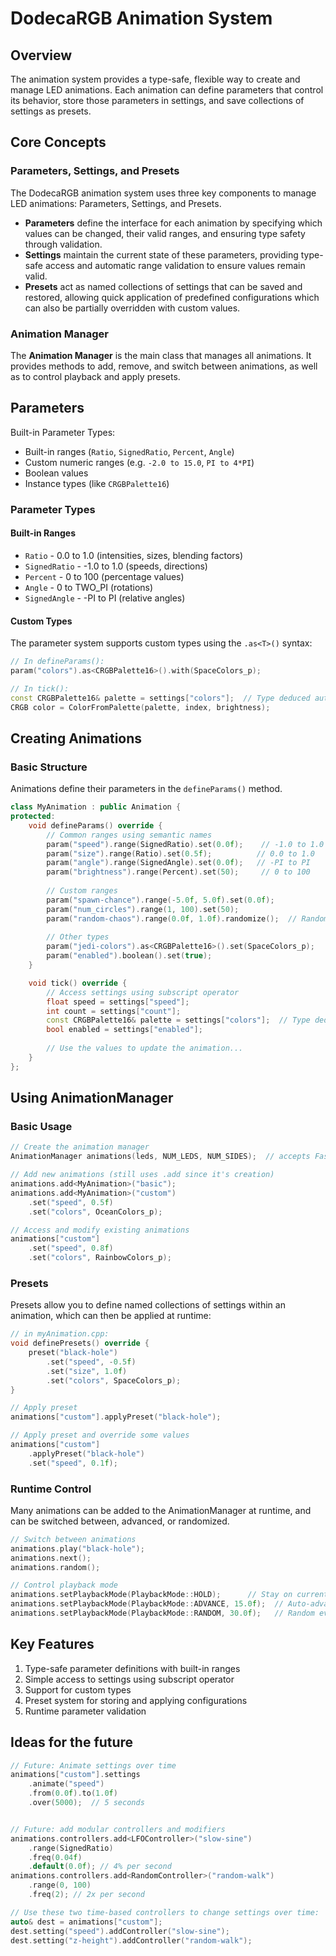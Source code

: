 # DodecaRGB Animation System

## Overview

The animation system provides a type-safe, flexible way to create and manage LED animations. Each animation can define parameters that control its behavior, store those parameters in settings, and save collections of settings as presets.

## Core Concepts

### Parameters, Settings, and Presets

The DodecaRGB animation system uses three key components to manage LED animations: Parameters, Settings, and Presets. 

- **Parameters** define the interface for each animation by specifying which values can be changed, their valid ranges, and ensuring type safety through validation. 
- **Settings** maintain the current state of these parameters, providing type-safe access and automatic range validation to ensure values remain valid. 
- **Presets** act as named collections of settings that can be saved and restored, allowing quick application of predefined configurations which can also be partially overridden with custom values.

### Animation Manager

The **Animation Manager** is the main class that manages all animations. It provides methods to add, remove, and switch between animations, as well as to control playback and apply presets.

## Parameters

Built-in Parameter Types:

- Built-in ranges (`Ratio`, `SignedRatio`, `Percent`, `Angle`)
- Custom numeric ranges (e.g. `-2.0 to 15.0`, `PI to 4*PI`)
- Boolean values
- Instance types (like `CRGBPalette16`)

### Parameter Types

#### Built-in Ranges

- `Ratio` - 0.0 to 1.0 (intensities, sizes, blending factors)
- `SignedRatio` - -1.0 to 1.0 (speeds, directions)
- `Percent` - 0 to 100 (percentage values)
- `Angle` - 0 to TWO_PI (rotations)
- `SignedAngle` - -PI to PI (relative angles)

#### Custom Types

The parameter system supports custom types using the `.as<T>()` syntax:

```cpp
// In defineParams():
param("colors").as<CRGBPalette16>().with(SpaceColors_p);

// In tick():
const CRGBPalette16& palette = settings["colors"];  // Type deduced automatically
CRGB color = ColorFromPalette(palette, index, brightness);
```

## Creating Animations

### Basic Structure

Animations define their parameters in the `defineParams()` method. 

```cpp
class MyAnimation : public Animation {
protected:
    void defineParams() override {
        // Common ranges using semantic names
        param("speed").range(SignedRatio).set(0.0f);    // -1.0 to 1.0
        param("size").range(Ratio).set(0.5f);          // 0.0 to 1.0
        param("angle").range(SignedAngle).set(0.0f);   // -PI to PI
        param("brightness").range(Percent).set(50);     // 0 to 100
        
        // Custom ranges
        param("spawn-chance").range(-5.0f, 5.0f).set(0.0f);
        param("num_circles").range(1, 100).set(50);
        param("random-chaos").range(0.0f, 1.0f).randomize();  // Random initial value
        
        // Other types
        param("jedi-colors").as<CRGBPalette16>().set(SpaceColors_p);
        param("enabled").boolean().set(true);
    }

    void tick() override {
        // Access settings using subscript operator
        float speed = settings["speed"];
        int count = settings["count"];
        const CRGBPalette16& palette = settings["colors"];  // Type deduced from parameter
        bool enabled = settings["enabled"];
        
        // Use the values to update the animation...
    }
};
```

## Using AnimationManager

### Basic Usage

```cpp
// Create the animation manager
AnimationManager animations(leds, NUM_LEDS, NUM_SIDES);  // accepts FastLED array

// Add new animations (still uses .add since it's creation)
animations.add<MyAnimation>("basic");
animations.add<MyAnimation>("custom")
    .set("speed", 0.5f)
    .set("colors", OceanColors_p);

// Access and modify existing animations
animations["custom"]
    .set("speed", 0.8f)
    .set("colors", RainbowColors_p);
```

### Presets

Presets allow you to define named collections of settings within an animation, which can then be applied at runtime:

```cpp
// in myAnimation.cpp:
void definePresets() override {
    preset("black-hole")
        .set("speed", -0.5f)
        .set("size", 1.0f)
        .set("colors", SpaceColors_p);
}

// Apply preset
animations["custom"].applyPreset("black-hole");

// Apply preset and override some values
animations["custom"]
    .applyPreset("black-hole")
    .set("speed", 0.1f);
```

### Runtime Control

Many animations can be added to the AnimationManager at runtime, and can be switched between, advanced, or randomized.

```cpp
// Switch between animations
animations.play("black-hole");
animations.next();
animations.random();

// Control playback mode
animations.setPlaybackMode(PlaybackMode::HOLD);      // Stay on current
animations.setPlaybackMode(PlaybackMode::ADVANCE, 15.0f);  // Auto-advance every 15s
animations.setPlaybackMode(PlaybackMode::RANDOM, 30.0f);   // Random every 30s
```

## Key Features

1. Type-safe parameter definitions with built-in ranges
2. Simple access to settings using subscript operator
3. Support for custom types
4. Preset system for storing and applying configurations
5. Runtime parameter validation

## Ideas for the future

```cpp
// Future: Animate settings over time
animations["custom"].settings
    .animate("speed")
    .from(0.0f).to(1.0f)
    .over(5000);  // 5 seconds


// Future: add modular controllers and modifiers
animations.controllers.add<LFOController>("slow-sine")
    .range(SignedRatio)
    .freq(0.04f)
    .default(0.0f); // 4% per second
animations.controllers.add<RandomController>("random-walk")
    .range(0, 100)
    .freq(2); // 2x per second

// Use these two time-based controllers to change settings over time:
auto& dest = animations["custom"];
dest.setting("speed").addController("slow-sine");
dest.setting("z-height").addController("random-walk");
```
